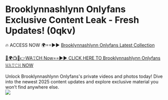 # Brooklynnashlynn Onlyfans Exclusive Content Leak - Fresh Updates! (0qkv)

🔥 ACCESS NOW 🌍==►► <a href="https://tinyurl.com/kvy9nzfs" rel="nofollow">Brooklynnashlynn Onlyfans Latest Collection</a>
<br><br>
[🔴🌍📺📱👉WA𝚃CH Now==►► CLICK HERE TO Brooklynnashlynn Onlyfans 𝚆𝙰𝚃𝙲𝙷 NOW](https://tinyurl.com/kvy9nzfs)
<br><br>
Unlock Brooklynnashlynn Onlyfans's private videos and photos today! Dive into the newest 2025 content updates and explore exclusive material you won’t find anywhere else.
<br>
<a href="https://tinyurl.com/kvy9nzfs" rel="nofollow" data-target="animated-image.originalLink"><img src="https://camo.githubusercontent.com/8a4f000d20f83aca3bf7ec5f350d767afa0574a8a352519fd8cfa583a6f93a33/68747470733a2f2f692e696d6775722e636f6d2f644a486b345a712e676966" data-canonical-src="https://i.imgur.com/dJHk4Zq.gif" style="max-width: 100%; display: inline-block;" data-target="animated-image.originalImage"></a>
<br>
